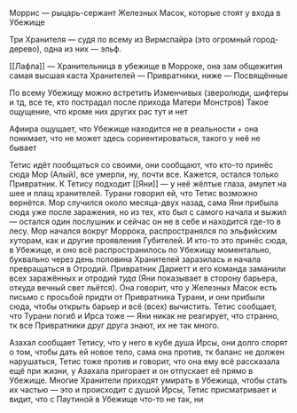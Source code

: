 Моррис — рыцарь-сержант Железных Масок, которые стоят у входа в Убежище

Три Хранителя — судя по всему из Вирмспайра (это огромный город-дерево), одна из них — эльф. 

[[Лафла]] — Хранительница в убежище в Морроке, она зам общежития
самая высшая каста Хранителей — Привратники, ниже — Посвящённые

По всему Убежищу можно встретить Изменчивых (зверолюди, шифтеры и тд, все те, кто пострадал после прихода Матери Монстров)
Такое ощущение, что кроме них других рас тут и нет

Афиира ощущает, что Убежище находится не в реальности + она понимает, что не может здесь сориентироваться, такого у неё не бывает

Тетис идёт пообщаться со своими, они сообщают, что кто-то принёс сюда Мор (Алый), все умерли, ну, почти все. 
Кажется, остался только Привратник.
К Тетису подходит [[Яни]] — у неё жёлтые глаза, амулет на шее и плащ хранителей. Турани говорил ей, что Тетис возможно вернётся. 
Мор случился около месяца-двух назад, сама Яни прибыла сюда уже после заражения, но из тех, кто был с самого начала и выжил — остался один послушник и сейчас он не в себе и находится где-то в лесу.
Мор начался вокруг Моррока, распространялся по эльфийским хуторам, как и другие проявления Губителей. И кто-то это принёс сюда, в Убежище, и оно всё распространилось по Убежищу моментально, буквально через день половина Хранителей заразилась и начала превращаться в Отродий. Привратник Дариетт и его команда заманили всех заражённых и отродий _туда_ (Яни показывает в сторону барьера, откуда вечный свет льётся). Она говорит, что у Железных Масок есть письмо с просьбой придти от Привратника Турани, и они прибыли сюда, чтобы открыть барьер и всё (всех) вычистить. 
Тетис сообщает, что Турани погиб и Ирса тоже — Яни никак не реагирует, что странно, тк все Привратники друг друга знают, их не так много. 

Азахал сообщает Тетису, что у него в кубе душа Ирсы, они долго спорят о том, чтобы дать ей новое тело, сама она против, тк баланс не должен нарушаться, Тетис тоже против и говорит, что она ему всё рассказала ещё при жизни, у Азахала пригорает и он отпускает её прямо в Убежище. 
Многие Хранители приходят умирать в Убежища, чтобы стать их частью — это и происходит с душой Ирсы, Тетис присматривает и видит, что с Паутиной в Убежище что-то не так, ни


